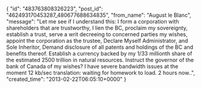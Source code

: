  {
   "id": "483763808326223",
   "post_id": "462493170453287_480677688634835",
   "from_name": "August le Blanc",
   "message": "Let me see if I understand this:  I form a corporation with shareholders that are trustworthy, I lien the BC,  proclaim my sovereignty,  establish a trust, serve a writ decreeing to concerned parties my wishes, appoint the corporation as the trustee, Declare Myself  Administrator, and Sole Inheritor, Demand disclosure of all patents and holdings of the BC and benefits thereof.   Establish  a currency backed by my 1/33 millionth  share of the estimated 2500 trillion in natural resources.  Instruct the governor of the bank of Canada of my wishes?                                                                                       I have severe bandwidth issues at the moment 12 kb/sec translation: waiting for homework to load.      2 hours now..",
   "created_time": "2013-02-22T06:05:10+0000"
 }
